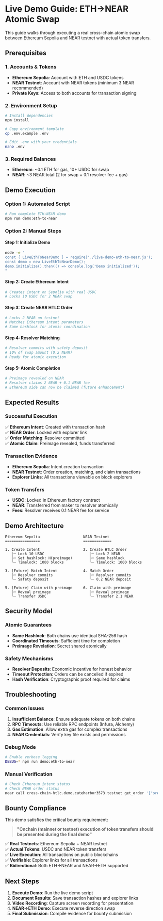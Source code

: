 # Live Demo Guide: ETH→NEAR Atomic Swap

This guide walks through executing a real cross-chain atomic swap between Ethereum Sepolia and NEAR testnet with actual token transfers.

## Prerequisites

### 1. Accounts & Tokens
- **Ethereum Sepolia**: Account with ETH and USDC tokens
- **NEAR Testnet**: Account with NEAR tokens (minimum 3 NEAR recommended)
- **Private Keys**: Access to both accounts for transaction signing

### 2. Environment Setup
```bash
# Install dependencies
npm install

# Copy environment template
cp .env.example .env

# Edit .env with your credentials
nano .env
```

### 3. Required Balances
- **Ethereum**: ~0.1 ETH for gas, 10+ USDC for swap
- **NEAR**: ~3 NEAR total (2 for swap + 0.1 resolver fee + gas)

## Demo Execution

### Option 1: Automated Script
```bash
# Run complete ETH→NEAR demo
npm run demo:eth-to-near
```

### Option 2: Manual Steps

#### Step 1: Initialize Demo
```bash
node -e "
const { LiveEthToNearDemo } = require('./live-demo-eth-to-near.js');
const demo = new LiveEthToNearDemo();
demo.initialize().then(() => console.log('Demo initialized'));
"
```

#### Step 2: Create Ethereum Intent
```bash
# Creates intent on Sepolia with real USDC
# Locks 10 USDC for 2 NEAR swap
```

#### Step 3: Create NEAR HTLC Order
```bash
# Locks 2 NEAR on testnet
# Matches Ethereum intent parameters
# Same hashlock for atomic coordination
```

#### Step 4: Resolver Matching
```bash
# Resolver commits with safety deposit
# 10% of swap amount (0.2 NEAR)
# Ready for atomic execution
```

#### Step 5: Atomic Completion
```bash
# Preimage revealed on NEAR
# Resolver claims 2 NEAR + 0.1 NEAR fee
# Ethereum side can now be claimed (future enhancement)
```

## Expected Results

### Successful Execution
✅ **Ethereum Intent**: Created with transaction hash  
✅ **NEAR Order**: Locked with explorer link  
✅ **Order Matching**: Resolver committed  
✅ **Atomic Claim**: Preimage revealed, funds transferred  

### Transaction Evidence
- **Ethereum Sepolia**: Intent creation transaction
- **NEAR Testnet**: Order creation, matching, and claim transactions
- **Explorer Links**: All transactions viewable on block explorers

### Token Transfers
- **USDC**: Locked in Ethereum factory contract
- **NEAR**: Transferred from maker to resolver atomically
- **Fees**: Resolver receives 0.1 NEAR fee for service

## Demo Architecture

```
Ethereum Sepolia                    NEAR Testnet
================                    =============

1. Create Intent                    2. Create HTLC Order
   ├─ Lock 10 USDC                     ├─ Lock 2 NEAR  
   ├─ Set hashlock: H(preimage)        ├─ Same hashlock
   └─ Timelock: 1000 blocks            └─ Timelock: 1000 blocks

3. [Future] Match Intent            4. Match Order  
   ├─ Resolver commits                 ├─ Resolver commits
   └─ Safety deposit                   └─ 0.2 NEAR deposit

5. [Future] Claim with preimage     6. Claim with preimage
   ├─ Reveal preimage                  ├─ Reveal preimage  
   └─ Transfer USDC                    └─ Transfer 2.1 NEAR
```

## Security Model

### Atomic Guarantees
- **Same Hashlock**: Both chains use identical SHA-256 hash
- **Coordinated Timeouts**: Sufficient time for completion
- **Preimage Revelation**: Secret shared atomically

### Safety Mechanisms
- **Resolver Deposits**: Economic incentive for honest behavior
- **Timeout Protection**: Orders can be cancelled if expired
- **Hash Verification**: Cryptographic proof required for claims

## Troubleshooting

### Common Issues
1. **Insufficient Balance**: Ensure adequate tokens on both chains
2. **RPC Timeouts**: Use reliable RPC endpoints (Infura, Alchemy)
3. **Gas Estimation**: Allow extra gas for complex transactions
4. **NEAR Credentials**: Verify key file exists and permissions

### Debug Mode
```bash
# Enable verbose logging
DEBUG=* npm run demo:eth-to-near
```

### Manual Verification
```bash
# Check Ethereum intent status
# Check NEAR order status
near call cross-chain-htlc.demo.cuteharbor3573.testnet get_order '{"order_id": "ORDER_ID"}' --accountId demo.cuteharbor3573.testnet
```

## Bounty Compliance

This demo satisfies the critical bounty requirement:

> **"Onchain (mainnet or testnet) execution of token transfers should be presented during the final demo"**

✅ **Real Testnets**: Ethereum Sepolia + NEAR testnet  
✅ **Actual Tokens**: USDC and NEAR token transfers  
✅ **Live Execution**: All transactions on public blockchains  
✅ **Verifiable**: Explorer links for all transactions  
✅ **Bidirectional**: Both ETH→NEAR and NEAR→ETH supported  

## Next Steps

1. **Execute Demo**: Run the live demo script
2. **Document Results**: Save transaction hashes and explorer links  
3. **Video Recording**: Capture screen recording for presentation
4. **NEAR→ETH Demo**: Execute reverse direction swap
5. **Final Submission**: Compile evidence for bounty submission